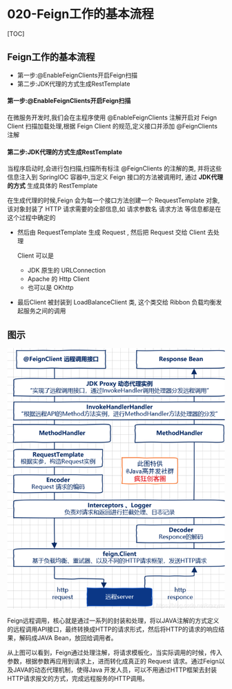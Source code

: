 # 020-Feign工作的基本流程

[TOC]

## Feign工作的基本流程

- 第一步:@EnableFeignClients开启Feign扫描
- 第二步:JDK代理的方式生成RestTemplate

#### 第一步:@EnableFeignClients开启Feign扫描

在微服务开发时,我们会在主程序使用 @EnableFeignClients 注解开启对 Feign Client 扫描加载处理,根据 Feign Client 的规范,定义接口并添加 @FeignClients 注解

#### 第二步:JDK代理的方式生成RestTemplate

当程序启动时,会进行包扫描,扫描所有标注 @FeignClients 的注解的类, 并将这些信息注入到 SpringIOC 容器中,当定义 Feign 接口的方法被调用时, 通过 **JDK代理的方式** 生成具体的 RestTemplate 

在生成代理的时候,Feign 会为每一个接口方法创建一个 RequestTemplate 对象, 该对象封装了 HTTP 请求需要的全部信息,如  请求参数名   请求方法 等信息都是在这个过程中确定的

- 然后由 RequestTemplate 生成 Request , 然后把 Request 交给 Client 去处理

  Client 可以是

  - JDK 原生的 URLConnection
  - Apache 的 Http Client
  - 也可以是 OKhttp

- 最后Client 被封装到 LoadBalanceClient 类, 这个类交给 Ribbon 负载均衡发起服务之间的调用

## 图示

![image-20200726132143323](../../../../assets/image-20200726132143323.png)



Feign远程调用，核心就是通过一系列的封装和处理，将以JAVA注解的方式定义的远程调用API接口，最终转换成HTTP的请求形式，然后将HTTP的请求的响应结果，解码成JAVA Bean，放回给调用者。

从上图可以看到，Feign通过处理注解，将请求模板化，当实际调用的时候，传入参数，根据参数再应用到请求上，进而转化成真正的 Request 请求。通过Feign以及JAVA的动态代理机制，使得Java 开发人员，可以不用通过HTTP框架去封装HTTP请求报文的方式，完成远程服务的HTTP调用。

